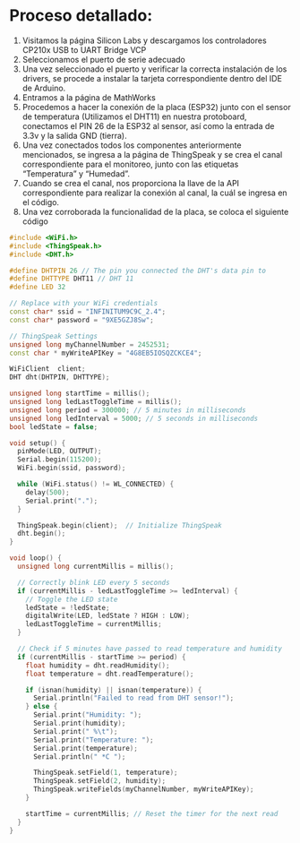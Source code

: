 # Proceso detallado:

1. Visitamos la página Silicon Labs y descargamos los controladores CP210x USB to UART Bridge VCP
2. Seleccionamos el puerto de serie adecuado
3. Una vez seleccionado el puerto y verificar la correcta instalación de los drivers, se procede a instalar la tarjeta correspondiente dentro del IDE de Arduino.
4. Entramos a la página de MathWorks
5. Procedemos a hacer la conexión de la placa (ESP32) junto con el sensor de temperatura (Utilizamos el DHT11) en nuestra protoboard, conectamos el PIN 26 de la ESP32 al sensor, así como la entrada de 3.3v y la salida GND (tierra).
6. Una vez conectados todos los componentes anteriormente mencionados, se ingresa a la página de ThingSpeak y se crea el canal correspondiente para el monitoreo, junto con las etiquetas “Temperatura” y “Humedad”.
7. Cuando se crea el canal, nos proporciona la llave de la API correspondiente para realizar la conexión al canal, la cuál se ingresa en el código.
8. Una vez corroborada la funcionalidad de la placa, se coloca el siguiente código

```cpp
#include <WiFi.h>
#include <ThingSpeak.h>
#include <DHT.h>

#define DHTPIN 26 // The pin you connected the DHT's data pin to
#define DHTTYPE DHT11 // DHT 11
#define LED 32

// Replace with your WiFi credentials
const char* ssid = "INFINITUM9C9C_2.4";
const char* password = "9XE5GZJ8Sw";

// ThingSpeak Settings
unsigned long myChannelNumber = 2452531;
const char * myWriteAPIKey = "4G8EB5IOSQZCKCE4";

WiFiClient  client;
DHT dht(DHTPIN, DHTTYPE);

unsigned long startTime = millis();
unsigned long ledLastToggleTime = millis();
unsigned long period = 300000; // 5 minutes in milliseconds
unsigned long ledInterval = 5000; // 5 seconds in milliseconds
bool ledState = false;

void setup() {
  pinMode(LED, OUTPUT);
  Serial.begin(115200);
  WiFi.begin(ssid, password);

  while (WiFi.status() != WL_CONNECTED) {
    delay(500);
    Serial.print(".");
  }

  ThingSpeak.begin(client);  // Initialize ThingSpeak
  dht.begin();
}

void loop() {
  unsigned long currentMillis = millis();

  // Correctly blink LED every 5 seconds
  if (currentMillis - ledLastToggleTime >= ledInterval) {
    // Toggle the LED state
    ledState = !ledState;
    digitalWrite(LED, ledState ? HIGH : LOW);
    ledLastToggleTime = currentMillis;
  }

  // Check if 5 minutes have passed to read temperature and humidity
  if (currentMillis - startTime >= period) {
    float humidity = dht.readHumidity();
    float temperature = dht.readTemperature();

    if (isnan(humidity) || isnan(temperature)) {
      Serial.println("Failed to read from DHT sensor!");
    } else {
      Serial.print("Humidity: ");
      Serial.print(humidity);
      Serial.print(" %\t");
      Serial.print("Temperature: ");
      Serial.print(temperature);
      Serial.println(" *C ");

      ThingSpeak.setField(1, temperature);
      ThingSpeak.setField(2, humidity);
      ThingSpeak.writeFields(myChannelNumber, myWriteAPIKey);
    }

    startTime = currentMillis; // Reset the timer for the next read
  }
}



